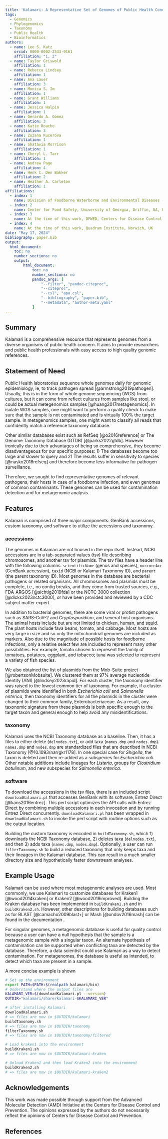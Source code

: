 ```yaml
---
title: 'Kalamari: A Representative Set of Genomes of Public Health Concern'
tags:
  - Genomics
  - Phylogenomics
  - Taxonomy
  - Public Health
  - Bioinformatics
authors:
  - name: Lee S. Katz
    orcid: 0000-0002-2533-9161
    affiliation: "1, 2"
  - name: Taylor Griswold
    affiliation: 1
  - name: Rebecca Lindsey
    affiliation: 1
  - name: Ana Lauer
    affiliation: 3
  - name: Monica S. Im
    affiliation: 1
  - name: Grant Williams
    affiliation: 1
  - name: Jessica Halpin
    affiliation: 1
  - name: Gerardo A. Gómez
    affiliation: 3
  - name: Katie Roache
    affiliation: 3
  - name: Zuzana Kucerova
    affiliation: 1
  - name: Shatavia Morrison
    affiliation: 1
  - name: Cheryl L. Tarr
    affiliation: 1
  - name: Andrew Page
    affiliation: 4
  - name: Henk C. Den Bakker
    affiliation: 2
  - name: Heather A. Carleton
    affiliation: 1
affiliations:
  - index: 1
    name: Division of Foodborne Waterborne and Environmental Diseases (DFWED), Centers for Disease Control and Prevention, Atlanta, GA, USA
  - index: 2
    name: Center for Food Safety, University of Georgia, Griffin, GA, USA
  - index: 3
    name: At the time of this work, DFWED, Centers for Disease Control and Prevention, Atlanta, GA, USA
  - index: 4
    name: At the time of this work, Quadram Institute, Norwich, UK
date: "May 17, 2024"
bibliography: paper.bib
output:
  html_document:
    toc: no
    number_sections: no
    output:
        html_document:
            toc: no
            number_sections: no
            pandoc_args: [
                "--filter", "pandoc-citeproc",
                "--citeproc",
                "--csl", "apa.csl",
                "--bibliography", "paper.bib",
                "--metadata", "author-meta.yaml"
            ]
---
```


## Summary

Kalamari is a comprehensive resource that represents genomes from a diverse organisms of public health concern. It aims to provide researchers and public health professionals with easy access to high quality genomic references.

## Statement of Need

Public Health laboratories sequence whole genomes daily for genomic epidemiology, ie, to track pathogen spread [@armstrong2019pathogen].
Usually, this is in the form of whole genome sequencing (WGS) from cultures,
but it can come from reflect cultures from samples like stool,
or could be actual metegenomics samples [@huang2017metagenomics].
In isolate WGS samples, one might want to perform a quality check to make sure that the sample is not contaminated and is virtually 100% the target sample.
In metagenomics samples, one might want to classify all reads that confidently match a reference taxonomy database.

Other similar databases exist such as RefSeq [@o2016reference] or The Genome Taxonomy Database (GTDB) [@parks2022gtdb].
However ironically due to their advantages of being so comprehensive,
they become disadvantageous for our specific purposes: 1) The databases become too large and slower to query and 2) The results suffer in sensitivity to species [@nasko2018refseq] and therefore become less informative for pathogen surveillance.

Therefore, we sought to find representative genomes of relevant pathogens, their hosts in case of a foodborne infection, and even genomes of common contaminants.
These genomes can be used for contamination detection and for metagenomic analysis.

## Features

Kalamari is comprised of three major components:
GenBank accessions, custom taxonomy, and software to utilize the accessions and taxonomy.

### accessions

The genomes in Kalamari are not housed in the repo itself.
Instead, NCBI accessions are in a tab-separated values (tsv) file describing chromosomes, and another tsv for plasmids.
The tsv files have a header line with the following columns: `scientificName` (genus and species), `nuccoreAcc` (GenBank accession), `taxid` (NCBI or Kalamari Taxonomy ID), and `parent` (the parent taxonomy ID).
Most genomes in the database are bacterial pathogens or related organisms.
All chromosomes and plasmids must be complete, i.e., no contig breaks,
and they come from trusted sources, e.g., FDA-ARGOS [@sichtig2019fda] or the NCTC 3000 collection [@dicks2023nctc3000], or have been provided and reviewed by a CDC subject matter expert.

In addition to bacterial genomes, there are some viral or protist pathogens such as SARS-CoV-2 and _Cryptosporidium_, and several host organisms. The animal hosts include but are not limited to chicken, human, and squid. The plant hosts include fava beans, tomato, and cabbage.
Most hosts are very large in size and so only the mitochondrial genomes are included as markers.
Also due to the magnitude of possible hosts for foodborne infections,
only a relative select few are included to represent many other possibilities.
For example, tomato chosen to represent the family of tomatoes, potatoes, eggplant, and tobacco;
tuna was selected to represent a variety of fish species.

We also obtained the list of plasmids from the Mob-Suite project [@robertsonMobsuite].
We clustered them at 97% average nucleotide identity (ANI) [@lindsey2023rapid].
For each cluster, the taxonomy identifier was raised to the lowest common tier of taxonomy.
For example, if a cluster of plasmids were identified in both _Escherichia coli_ and _Salmonella enterica_, then taxonomy identifiers for all the plasmids in the cluster were changed to their common family, Enterobacteriaceae.
As a result, any taxonomic signature from these plasmids
is both specific enough to the target taxon and general enough to help avoid any misidentifications.

### taxonomy

Kalamari uses the NCBI Taxonomy database as a baseline.
Then, it has a files to either delete (`delnodes.txt`), or
add taxa (`names.dmp` and `nodes.dmp`).
`names.dmp` and `nodes.dmp` are standardized files that are described in NCBI Taxonomy [@10.1093/nar/gkr1178].
In one special case for _Shigella_, the taxon is deleted
and then re-added as a subspecies for _Escherichia coli_.
Other notable additions include lineages for _Listeria_,
groups for _Clostridium botulinum_,
and new subspecies for _Salmonella enterica_.

### software

To download the accessions in the tsv files, there is an included script
`downloadKalamari.pl` that accesses GenBank with its software, Entrez Direct [@kans2016entrez].
This perl script optimizes the API calls with Entrez Direct by combining multiple accessions in each invocation and by running Entrez Direct concurrently.
`downloadKalamari.pl` has been wrapped in `downloadKalamari.sh` to invoke the perl script with routine options such as the output location.

Building the custom taxonomy is encoded in `buildTaxonomy.sh`, which 1) downloads the NCBI Taxonomy database, 2) deletes taxa (`delnodes.txt`), and then 3) adds taxa (`names.dmp`, `nodes.dmp`).
Optionally, a user can run `filterTaxonomy.sh` to build a reduced taxonomy that only keeps taxa and their lineages in the Kalamari database.
This can result in a much smaller directory size and hypothetically faster downstream analyses.

## Example Usage

Kalamari can be used where most metagenomic analyses are used.
Most commonly, we use Kalamari to customize databases for Kraken1 [@wood2014kraken] or Kraken2 [@wood2019improved].
Building the Kraken database has been implemented in `buildKraken1.sh`
and in `buildKraken2.sh`.
However, other descriptions for building databases such as for BLAST [@camacho2009blast+]
or Mash [@ondov2016mash] can be found in the documentation .

For singular genomes, a metagenomic database is useful for quality control because
a user can have a null hypothesis that the sample is a metagenomic sample with a singular taxon.
An alternate hypothesis of contamination can be supported when conflicting taxa are detected by the database.
Therefore, a data scientist could use Kalamari as a way to detect contamination.
For metagenomes, the database is useful as intended, to detect which taxa are present in a sample.

A more concise example is shown

```bash
# Set up the environment
export PATH=$PATH:$(realpath kalamari/bin)
# Understand where the output files are
KALAMARI_VER=$(downloadKalamari.pl --version)
OUTDIR="kalamari/share/kalamari-$KALAMARI_VER"

# after installing Kalamari
downloadKalamari.sh
# => files are now in $OUTDIR/kalamari
buildTaxonomy.sh
# => files are now in $OUTDIR/taxonomy
filterTaxonomy.sh
# => files are now in $OUTDIR/taxonomy/filtered

# Load kraken1 into the environment
buildKraken1.sh
# => files are now in $OUTDIR/kalamari-kraken

# Unload Kraken1 and then load Kraken2 into the environment
buildKraken2.sh
# => files are now in $OUTDIR/kalamari-kraken2
```

## Acknowledgements

This work was made possible through support from the Advanced Molecular Detection (AMD) Initiative at the Centers for Disease Control and Prevention.
The opinions expressed by the authors do not necessarily reflect the opinions of Centers for Disease Control and Prevention.

## References
